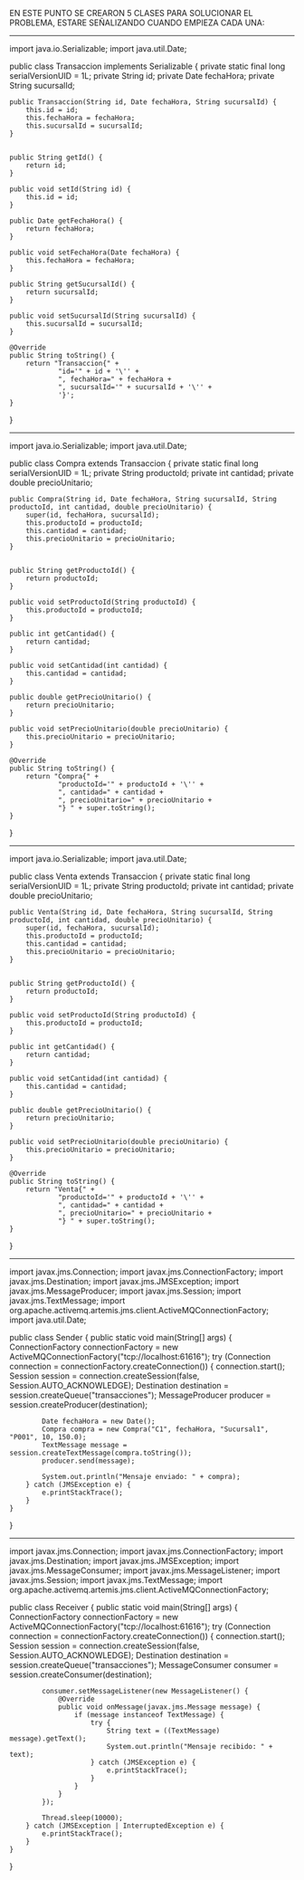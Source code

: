 EN ESTE PUNTO SE CREARON 5 CLASES PARA SOLUCIONAR EL PROBLEMA, ESTARE SEÑALIZANDO CUANDO EMPIEZA CADA UNA:
__________________________________________________________________________________________________________
import java.io.Serializable;
import java.util.Date;

public class Transaccion implements Serializable {
    private static final long serialVersionUID = 1L;
    private String id;
    private Date fechaHora;
    private String sucursalId;

    public Transaccion(String id, Date fechaHora, String sucursalId) {
        this.id = id;
        this.fechaHora = fechaHora;
        this.sucursalId = sucursalId;
    }


    public String getId() {
        return id;
    }

    public void setId(String id) {
        this.id = id;
    }

    public Date getFechaHora() {
        return fechaHora;
    }

    public void setFechaHora(Date fechaHora) {
        this.fechaHora = fechaHora;
    }

    public String getSucursalId() {
        return sucursalId;
    }

    public void setSucursalId(String sucursalId) {
        this.sucursalId = sucursalId;
    }

    @Override
    public String toString() {
        return "Transaccion{" +
                "id='" + id + '\'' +
                ", fechaHora=" + fechaHora +
                ", sucursalId='" + sucursalId + '\'' +
                '}';
    }
}
_________________________________________________________________________________________________________
import java.io.Serializable;
import java.util.Date;

public class Compra extends Transaccion {
    private static final long serialVersionUID = 1L;
    private String productoId;
    private int cantidad;
    private double precioUnitario;

    public Compra(String id, Date fechaHora, String sucursalId, String productoId, int cantidad, double precioUnitario) {
        super(id, fechaHora, sucursalId);
        this.productoId = productoId;
        this.cantidad = cantidad;
        this.precioUnitario = precioUnitario;
    }


    public String getProductoId() {
        return productoId;
    }

    public void setProductoId(String productoId) {
        this.productoId = productoId;
    }

    public int getCantidad() {
        return cantidad;
    }

    public void setCantidad(int cantidad) {
        this.cantidad = cantidad;
    }

    public double getPrecioUnitario() {
        return precioUnitario;
    }

    public void setPrecioUnitario(double precioUnitario) {
        this.precioUnitario = precioUnitario;
    }

    @Override
    public String toString() {
        return "Compra{" +
                "productoId='" + productoId + '\'' +
                ", cantidad=" + cantidad +
                ", precioUnitario=" + precioUnitario +
                "} " + super.toString();
    }
}
__________________________________________________________________________________________________________________________
import java.io.Serializable;
import java.util.Date;

public class Venta extends Transaccion {
    private static final long serialVersionUID = 1L;
    private String productoId;
    private int cantidad;
    private double precioUnitario;

    public Venta(String id, Date fechaHora, String sucursalId, String productoId, int cantidad, double precioUnitario) {
        super(id, fechaHora, sucursalId);
        this.productoId = productoId;
        this.cantidad = cantidad;
        this.precioUnitario = precioUnitario;
    }


    public String getProductoId() {
        return productoId;
    }

    public void setProductoId(String productoId) {
        this.productoId = productoId;
    }

    public int getCantidad() {
        return cantidad;
    }

    public void setCantidad(int cantidad) {
        this.cantidad = cantidad;
    }

    public double getPrecioUnitario() {
        return precioUnitario;
    }

    public void setPrecioUnitario(double precioUnitario) {
        this.precioUnitario = precioUnitario;
    }

    @Override
    public String toString() {
        return "Venta{" +
                "productoId='" + productoId + '\'' +
                ", cantidad=" + cantidad +
                ", precioUnitario=" + precioUnitario +
                "} " + super.toString();
    }
}
______________________________________________________________________________________________________________________
import javax.jms.Connection;
import javax.jms.ConnectionFactory;
import javax.jms.Destination;
import javax.jms.JMSException;
import javax.jms.MessageProducer;
import javax.jms.Session;
import javax.jms.TextMessage;
import org.apache.activemq.artemis.jms.client.ActiveMQConnectionFactory;
import java.util.Date;

public class Sender {
    public static void main(String[] args) {
        ConnectionFactory connectionFactory = new ActiveMQConnectionFactory("tcp://localhost:61616");
        try (Connection connection = connectionFactory.createConnection()) {
            connection.start();
            Session session = connection.createSession(false, Session.AUTO_ACKNOWLEDGE);
            Destination destination = session.createQueue("transacciones");
            MessageProducer producer = session.createProducer(destination);

            Date fechaHora = new Date(); 
            Compra compra = new Compra("C1", fechaHora, "Sucursal1", "P001", 10, 150.0);
            TextMessage message = session.createTextMessage(compra.toString());
            producer.send(message);

            System.out.println("Mensaje enviado: " + compra);
        } catch (JMSException e) {
            e.printStackTrace();
        }
    }
}
_____________________________________________________________________________________________________________________
import javax.jms.Connection;
import javax.jms.ConnectionFactory;
import javax.jms.Destination;
import javax.jms.JMSException;
import javax.jms.MessageConsumer;
import javax.jms.MessageListener;
import javax.jms.Session;
import javax.jms.TextMessage;
import org.apache.activemq.artemis.jms.client.ActiveMQConnectionFactory;

public class Receiver {
    public static void main(String[] args) {
        ConnectionFactory connectionFactory = new ActiveMQConnectionFactory("tcp://localhost:61616");
        try (Connection connection = connectionFactory.createConnection()) {
            connection.start();
            Session session = connection.createSession(false, Session.AUTO_ACKNOWLEDGE);
            Destination destination = session.createQueue("transacciones");
            MessageConsumer consumer = session.createConsumer(destination);

            consumer.setMessageListener(new MessageListener() {
                @Override
                public void onMessage(javax.jms.Message message) {
                    if (message instanceof TextMessage) {
                        try {
                            String text = ((TextMessage) message).getText();
                            System.out.println("Mensaje recibido: " + text);
                        } catch (JMSException e) {
                            e.printStackTrace();
                        }
                    }
                }
            });

            Thread.sleep(10000);
        } catch (JMSException | InterruptedException e) {
            e.printStackTrace();
        }
    }
}

